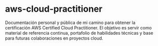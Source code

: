 # aws-cloud-practitioner
Documentación personal y pública de mi camino para obtener la certificación AWS Certified Cloud Practitioner. El objetivo es servir como material de referencia continua, portafolio de habilidades técnicas y base para futuras colaboraciones en proyectos cloud.
